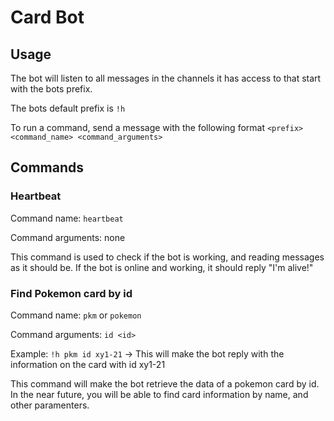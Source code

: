 # Card Bot

## Usage

The bot will listen to all messages in the channels it has access to that start with the bots prefix.

The bots default prefix is `!h`

To run a command, send a message with the following format `<prefix> <command_name> <command_arguments>`

## Commands

### Heartbeat

Command name: `heartbeat`

Command arguments: none

This command is used to check if the bot is working, and reading messages as it should be. If the bot is online and working, it should reply "I'm alive!"


### Find Pokemon card by id

Command name: `pkm` or `pokemon`

Command arguments: `id <id>`

Example: `!h pkm id xy1-21` -> This will make the bot reply with the information on the card with id xy1-21

This command will make the bot retrieve the data of a pokemon card by id. In the near future, you will be able to find card information by name, and other paramenters.
